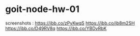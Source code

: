 # goit-node-hw-01

screenshots :
https://ibb.co/zPyKwqS
https://ibb.co/jb8m2SH
https://ibb.co/D49RV8q
https://ibb.co/YBDvRbK
